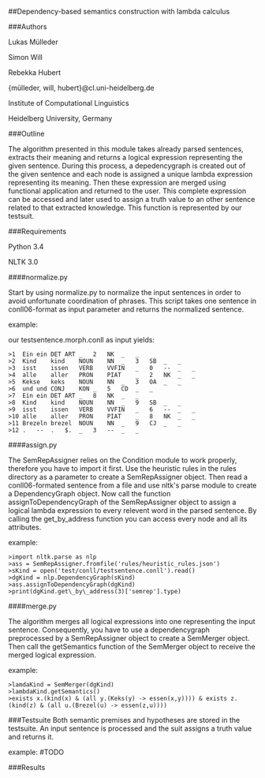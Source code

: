 ##Dependency-based semantics construction with lambda calculus


###Authors


Lukas Mülleder

Simon Will

Rebekka Hubert

{mülleder, will, hubert}@cl.uni-heidelberg.de

Institute of Computational Linguistics

Heidelberg University, Germany


###Outline



The algorithm presented in this module takes already parsed sentences, extracts their meaning
and returns a logical expression representing the given sentence. During this process, 
a depedencygraph is created out of the given sentence and each node is assigned a unique 
lambda expression representing its meaning. Then these expression are merged using functional
application and returned to the user.
This complete expression can be accessed and later used to assign a truth value to an other sentence
related to that extracted knowledge. This function is represented by our testsuit.


###Requirements

Python 3.4

NLTK 3.0

####normalize.py

Start by using normalize.py to normalize the input sentences in order to avoid unfortunate
coordination of phrases. 
This script takes one sentence in conll06-format as input parameter and returns the normalized
sentence.

example:

our testsentence.morph.conll as input yields:

    >1	Ein	ein	DET	ART	_	2	NK	_	_
    >2	Kind	kind	NOUN	NN	_	3	SB	_	_
    >3	isst	issen	VERB	VVFIN	_	0	--	_	_
    >4	alle	aller	PRON	PIAT	_	2	NK	_	_
    >5	Kekse	keks	NOUN	NN	_	3	OA	_	_
    >6	und	und	CONJ	KON	_	5	CD	_	_
    >7	Ein	ein	DET	ART	_	8	NK	_	_
    >8	Kind	kind	NOUN	NN	_	9	SB	_	_
    >9	isst	issen	VERB	VVFIN	_	6	--	_	_
    >10	alle	aller	PRON	PIAT	_	8	NK	_	_
    >11	Brezeln	brezel	NOUN	NN	_	9	CJ	_	_
    >12	.	--	.	$.	_	3	--	_	_




####assign.py

The SemRepAssigner relies on the Condition module to work properly, 
therefore you have to import it first.
Use the heuristic rules in the rules directory as a parameter to create a
SemRepAssigner object. Then read a conll06-formated sentence from a file
and use nltk's parse module to create a DependencyGraph object.
Now call the function assignToDependencyGraph of the SemRepAssigner object
to assign a logical lambda expression to every relevent word in the parsed
sentence. By calling the get\_by\_address function you can access every node
and all its attributes.

example:

    >import nltk.parse as nlp
    >ass = SemRepAssigner.fromfile('rules/heuristic_rules.json')
    >sKind = open('test/conll/testsentence.conll').read()
    >dgKind = nlp.DependencyGraph(sKind)
    >ass.assignToDependencyGraph(dgKind)
    >print(dgKind.get\_by\_address(3)['semrep'].type)


####merge.py

The algorithm merges all logical expressions into one representing the input sentence.
Consequently, you have to use a dependencygraph preprocessed by a SemRepAssigner object
to create a SemMerger object. Then call the getSemantics function of the SemMerger object
to receive the merged logical expression.

example:

    >lamdaKind = SemMerger(dgKind)
    >lambdaKind.getSemantics()
    >exists x.(kind(x) & (all y.(Keks(y) -> essen(x,y)))) & exists z.(kind(z) & (all u.(Brezel(u) -> essen(z,u))))


###Testsuite
Both semantic premises and hypotheses are stored in the testsuite. An input sentence is processed and the
suit assigns a truth value and returns it.

example:
#TODO



###Results


